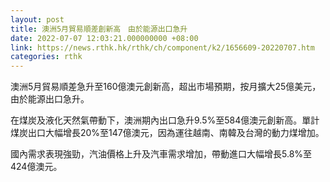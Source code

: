 ```yaml
---
layout: post
title: 澳洲5月貿易順差創新高　由於能源出口急升
date: 2022-07-07 12:03:21.000000000 +08:00
link: https://news.rthk.hk/rthk/ch/component/k2/1656609-20220707.htm
categories: rthk
---
```


澳洲5月貿易順差急升至160億澳元創新高，超出市場預期，按月擴大25億美元，由於能源出口急升。

在煤炭及液化天然氣帶動下，澳洲期內出口急升9.5%至584億澳元創新高。單計煤炭出口大幅增長20%至147億澳元，因為運往越南、南韓及台灣的動力煤增加。

國內需求表現強勁，汽油價格上升及汽車需求增加，帶動進口大幅增長5.8%至424億澳元。
